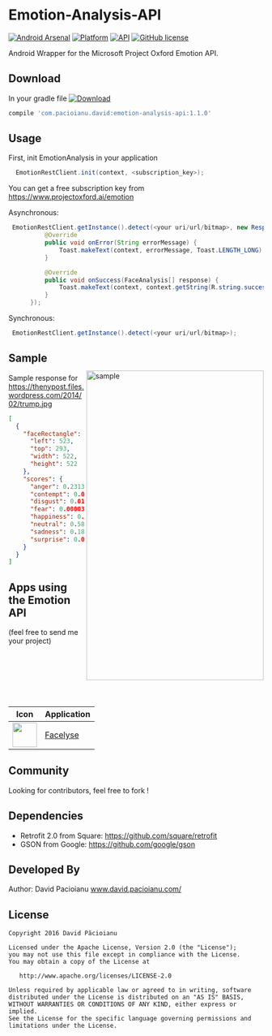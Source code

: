 # Emotion-Analysis-API
 [![Android Arsenal](https://img.shields.io/badge/Android%20Arsenal-Emotion--Analysis--API-green.svg?style=true)](https://android-arsenal.com/details/1/3070)
[![Platform](https://img.shields.io/badge/Platform-Android-green.svg)](http://developer.android.com/index.html) [![API](https://img.shields.io/badge/API-9%2B-brightgreen.svg)](https://android-arsenal.com/api?level=9)
[![GitHub license](https://img.shields.io/badge/license-Apache%202-blue.svg)](https://raw.githubusercontent.com/DavidPacioianu/Emotion-Analysis-API/master/LICENSE)

Android Wrapper for the Microsoft Project Oxford Emotion API.

## Download

In your gradle file [ ![Download](https://api.bintray.com/packages/davidpacioianu/maven/emotion-analysis-api/images/download.svg) ](https://bintray.com/davidpacioianu/maven/emotion-analysis-api/_latestVersion)
```groovy
compile 'com.pacioianu.david:emotion-analysis-api:1.1.0'
```

## Usage

First, init EmotionAnalysis in your application
```java
  EmotionRestClient.init(context, <subscription_key>);
```
You can get a free subscription key from https://www.projectoxford.ai/emotion

Asynchronous:
```java
 EmotionRestClient.getInstance().detect(<your uri/url/bitmap>, new ResponseCallback() {
          @Override
          public void onError(String errorMessage) {
              Toast.makeText(context, errorMessage, Toast.LENGTH_LONG).show();
          }

          @Override
          public void onSuccess(FaceAnalysis[] response) {
              Toast.makeText(context, context.getString(R.string.successfully_analysed), Toast.LENGTH_LONG).show();
          }
      });
```

Synchronous:
```java
 EmotionRestClient.getInstance().detect(<your uri/url/bitmap>);
```

<img src="http://i63.tinypic.com/nzkai9.png" alt="sample" title="sample" width="350" height="610" align="right" vspace="52" />

## Sample

Sample response for https://thenypost.files.wordpress.com/2014/02/trump.jpg
```json
[
  {
    "faceRectangle": {
      "left": 523,
      "top": 293,
      "width": 522,
      "height": 522
    },
    "scores": {
      "anger": 0.231301255,
      "contempt": 0.00228384347,
      "disgust": 0.013675208,
      "fear": 0.0000379959965,
      "happiness": 0.000004979391,
      "neutral": 0.582898065,
      "sadness": 0.1897379,
      "surprise": 0.0000607591355
    }
  }
]
```

## Apps using the Emotion API
(feel free to send me your project)

Icon | Application
------------ | -------------
<img src="https://goo.gl/hS2KWA" width="48" height="48" /> | [Facelyse](https://play.google.com/store/apps/details?id=com.pixelcan.facelyse)
## Community

Looking for contributors, feel free to fork !

## Dependencies

- Retrofit 2.0 from Square: https://github.com/square/retrofit
- GSON from Google: https://github.com/google/gson

## Developed By

Author: David Pacioianu www.david.pacioianu.com/

## License

    Copyright 2016 David Păcioianu

    Licensed under the Apache License, Version 2.0 (the "License");
    you may not use this file except in compliance with the License.
    You may obtain a copy of the License at

       http://www.apache.org/licenses/LICENSE-2.0

    Unless required by applicable law or agreed to in writing, software
    distributed under the License is distributed on an "AS IS" BASIS,
    WITHOUT WARRANTIES OR CONDITIONS OF ANY KIND, either express or implied.
    See the License for the specific language governing permissions and
    limitations under the License.
